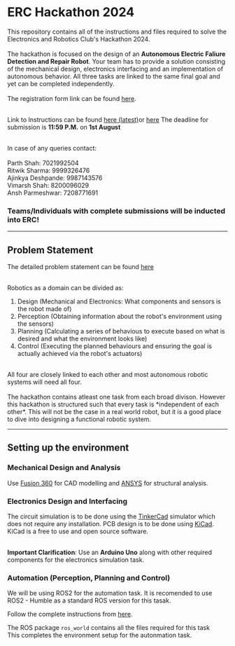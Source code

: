 
# ERC Hackathon 2024

This repository contains all of the instructions and files required to solve the Electronics and Robotics Club's Hackathon 2024.<br><br>
The hackathon is focused on the design of an **Autonomous Electric Faliure Detection and Repair Robot**. Your team has to provide a solution consisting of the mechanical design, electronics interfacing and an implementation of autonomous behavior. All three tasks are linked to the same final goal and yet can be completed independently.<br><br>
The registration form link can be found [here](https://forms.gle/wjGYFgRjN8xn6po36).<br><br>

Link to Instructions can be found [here (latest)](https://docs.google.com/document/d/1SDBllctevOAIbVfmJKIbaY46uG1-VVng/edit?usp=sharing&ouid=102608550481394760401&rtpof=true&sd=true)or [here](erc_hackathon_24.pdf)
The deadline for submission is **11:59 P.M.** on **1st August**<br><br>


In case of any queries contact:<br><br>
Parth Shah: 7021992504<br>
Ritwik Sharma: 9999326476<br>
Ajinkya Deshpande: 9987143576<br>
Vimarsh Shah: 8200096029<br>
Ansh Parmeshwar: 7208771691




### Teams/Individuals with complete submissions will be inducted into ERC!
___

## Problem Statement

The detailed problem statement can be found [here](./erc_hackathon_23.pdf)<br><br>

Robotics as a domain can be divided as:<br>
1. Design (Mechanical and Electronics: What components and sensors is the robot made of)
2. Perception (Obtaining information about the robot's environment using the sensors)
3. Planning (Calculating a series of behavious to execute based on what is desired and what the environment looks like)
4. Control (Executing the planned behaviours and ensuring the goal is actually achieved via the robot's actuators)
<br>
All four are closely linked to each other and most autonomous robotic systems will need all four.<br><br>
The hackathon contains atleast one task from each broad divison. However this hackathon is structured such that every task is *independent of each other*. This will not be the case in a real world robot, but it is a good place to dive into designing a functional robotic system.<br>

___

## Setting up the environment

### Mechanical Design and Analysis
Use [Fusion 360](https://www.autodesk.in/products/fusion-360/education) for CAD modelling and [ANSYS](https://www.youtube.com/playlist?list=PL0Ya8d8RGCTqSaM6GbGHXqAUq1ga7-N__) for structural analysis.

### Electronics Design and Interfacing
The circuit simulation is to be done using the [TinkerCad](https://www.tinkercad.com/) simulator which does not require any installation. PCB design is to be done using [KiCad](https://www.kicad.org/). KiCad is a free to use and open source software.<br><br>

**Important Clarification**: Use an **Arduino Uno** along with other required components for the electronics simulation task.
<br>

### Automation (Perception, Planning and Control)

We will be using ROS2 for the automation task. It is recomended to use ROS2 - Humble as a standard ROS version for this tasak.

Follow the complete instructions from [here](ROS_Setup.md).

The ROS package ```ros_world``` contains all the files required for this task<br> 
This completes the environment setup for the autonmation task.
